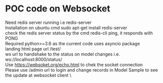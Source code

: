 # POC code on Websocket
Need redis server running i.e redis-server\
Installation on ubuntu cmd sudo apt-get install redis-server\
check the redis server status by the cmd redis-cli ping, it responds with PONG\
Required python>=3.6 as the current code uses asyncio package\
landing html page url /test/ \
ws url to handshake to the status on model changes i.e. ws://localhost:8000/status/ \
Use https://websoket.org/echo.html to chek the socket connection \
Please use /admin url to login and change records in Model Sample to see the update at websocket client \ 


